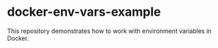# docker-env-vars-example
This repository demonstrates how to work with environment variables in Docker.
